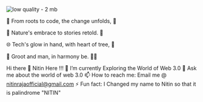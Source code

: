 ![low quality - 2 mb](https://github.com/misterchange/misterchange/assets/98409448/a9dc9c3a-5943-4b81-bcf6-709b38dcbfb9)

🌱 From roots to code, the change unfolds, 🌳

🌿 Nature's embrace to stories retold. 📖

🌐 Tech's glow in hand, with heart of tree, 🌲

🤖 Groot and man, in harmony be. 🤝✨

Hi there 👋  Nitin Here !!!
🔭 I’m currently Exploring the World of Web 3.0
💬 Ask me about the world of web 3.0
📫 How to reach me: Email me @ nitinrajaofficial@gmail.com
⚡ Fun fact: I Changed my name to Nitin so that it is palindrome "NITIN"

<!--
**misterchange/misterchange** is a ✨ _special_ ✨ repository because its `README.md` (this file) appears on your GitHub profile.

Here are some ideas to get you started:

- 🔭 I’m currently working on ...
- 🌱 I’m currently learning ...
- 👯 I’m looking to collaborate on ...
- 🤔 I’m looking for help with ...
- 💬 Ask me about ...
- 📫 How to reach me: ...
- 😄 Pronouns: ...
- ⚡ Fun fact: I Changed my name to Nitin so that it is palindrome "NITIN"
-->
